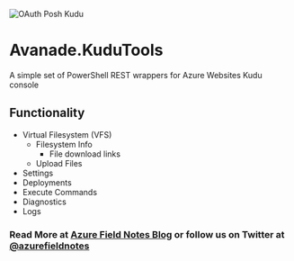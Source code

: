 [Azure Field Notes Blog]: https://www.azurefieldnotes.com
[@azurefieldnotes]: https://twitter.com/azurefieldnotes
![OAuth Posh Kudu](https://azurefieldnotesblog.blob.core.windows.net/wp-content/2016/11/pskudu.png)

# Avanade.KuduTools
A simple set of PowerShell REST wrappers for Azure Websites Kudu console

## Functionality
* Virtual Filesystem (VFS)
    * Filesystem Info
        * File download links
    * Upload Files
* Settings
* Deployments
* Execute Commands
* Diagnostics
* Logs
### Read More at [Azure Field Notes Blog][] or follow us on Twitter at [@azurefieldnotes][]

